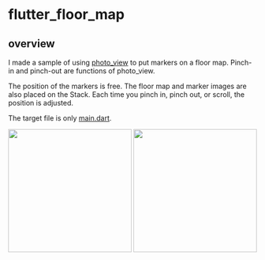 # flutter_floor_map

## overview
I made a sample of using [photo_view](https://pub.dev/packages/photo_view) to put markers on a floor map. Pinch-in and pinch-out are functions of photo_view.  

The position of the markers is free. The floor map and marker images are also placed on the Stack. Each time you pinch in, pinch out, or scroll, the position is adjusted.  

The target file is only [main.dart](lib/main.dart).  


<img src="https://user-images.githubusercontent.com/4780752/123290767-80cbc200-d54c-11eb-9367-e6644277c84a.PNG" width="250" />  <img src="https://user-images.githubusercontent.com/4780752/123290756-7d383b00-d54c-11eb-8be5-37f8a95e617e.PNG" width="250" />
